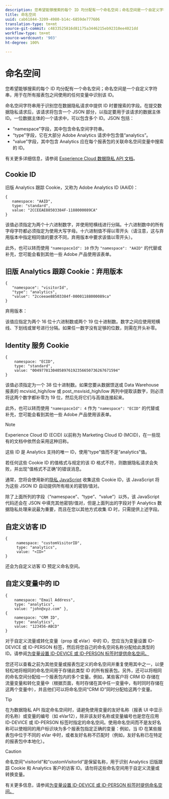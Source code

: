 ```yaml
---
description: 您希望能够搜索的每个 ID 均分配有一个命名空间；命名空间是一个自定义字符串，用于在所有报表包之间使用的任何变量中识别该 ID。
title: 命名空间
uuid: cab61844-3209-4980-b14c-6859de777606
translation-type: tm+mt
source-git-commit: c4833525816d81175a3446215eb92310ee4021dd
workflow-type: tm+mt
source-wordcount: '903'
ht-degree: 100%

---
```



# 命名空间

您希望能够搜索的每个 ID 均分配有一个命名空间；命名空间是一个自定义字符串，用于在所有报表包之间使用的任何变量中识别该 ID。

命名空间字符串用于识别您在数据隐私请求中提供 ID 时要搜索的字段。在提交数据隐私请求后，该请求将包含一个 JSON 部分，以指定要用于该请求的数据主体 ID。一位数据主体的一个请求中，可以包含多个 ID。JSON 包括：

* “namespace”字段，其中包含命名空间字符串。
* “type”字段，它在大部分 Adobe Analytics 请求中包含值“analytics”。
* “value”字段，其中包含 Analytics 应在每个报表包的关联命名空间变量中搜索的 ID。

有关更多详细信息，请参阅 [Experience Cloud 数据隐私 API 文档](https://www.adobe.io/apis/experienceplatform/gdpr/docs/alldocs.html#!api-specification/markdown/narrative/technical_overview/privacy_service_overview/privacy_service_overview.md)。

## Cookie ID

旧版 Analytics 跟踪 Cookie，又称为 Adobe Analytics ID (AAID)：

```
{
   namespace: "AAID",
   type: "standard",
   value: "2CCEEAE88503384F-1188000089CA"
}
```

该值必须指定为两个十六进制数字，并使用短横线进行分隔。十六进制数中的所有字母字符都必须指定为使用大写字母。十六进制值不得以零开头（请注意，这与弃用版本中指定相同值的要求不同，弃用版本中要求该值以零开头）。

此外，也可以转而使用 `"namespaceId": 10` 作为 `"namespace": "AAID"` 的代替或补充，您可能会看到其他一些 Adobe 产品使用该表单。

## 旧版 Analytics 跟踪 Cookie：弃用版本

```
{
   "namespace": "visitorId",
   "type": "analytics",
   "value": "2cceeae88503384f-00001188000089ca"
}
```

弃用版本：

该值应指定为两个 16 位十六进制数或两个 19 位十进制数。数字之间应使用短横线、下划线或冒号进行分隔。如果任一数字没有足够的位数，则需在开头补零。

## Identity 服务 Cookie

```
{
    namespace: "ECID",
    type: "standard",
    value: "00497781304058976192356650736267671594"
}
```

该值必须指定为一个 38 位十进制数。如果您要从数据馈送或 Data Warehouse 报表的 mcvisid\_high/low 或 post\_msvisid\_high/low 两列中提取该数字，则必须将这两个数字都补零为 19 位，然后先将它们与高值连接起来。

此外，也可以转而使用 `"namespaceId": 4` 作为 `"namespace": "ECID"` 的代替或补充，您可能会看到其他一些 Adobe 产品使用该表单。

>[!NOTE]
>
>Experience Cloud ID (ECID) 以前称为 Marketing Cloud ID (MCID)，在一些现有的文档中依然会采用这种旧称。
>
>这些 ID 是 Analytics 支持的唯一 ID，使用“type”值而不是“analytics”值。

若任何这些 Cookie ID 的值格式与规定的该 ID 格式不符，则数据隐私请求会失败，并出现“值格式不正确”的错误消息。

通常，您将会使用新的[隐私 JavaScript](https://www.adobe.io/apis/cloudplatform/gdpr/services/allservices.htm) 收集这些 Cookie ID，该 JavaScript 将为这些 JSON ID 自动提供所有相关的密钥/值对。

除了上面所列的字段（“namespace”、“type”、“value”）以外，该 JavaScript 代码还会在 JSON 中填充其他密钥/值对，但是上面列出的字段对于 Analytics 数据隐私处理来说最为重要，而且在您以其他方式收集 ID 时，只需提供上述字段。

## 自定义访客 ID

```
{
     namespace: "customVisitorID",
     type: "analytics",
     value: "<ID>"
}
```

还会为自定义访客 ID 预定义命名空间。

## 自定义变量中的 ID

```
{
    namespace: "Email Address",
    type: "analytics", 
    value: "john@xyz.com" }, 
{
    namespace: "CRM ID", 
    type: "analytics", 
    value: "123456-ABCD" 
}
```

对于自定义流量或转化变量（prop 或 eVar）中的 ID，您应当为变量设置 ID-DEVICE 或 ID-PERSON 标签，然后将您自己的命名空间名称分配给此类型的 ID。请参阅[为变量设置 ID-DEVICE 或 ID-PERSON 标签时提供命名空间。](gdpr-labels.md)

您还可以查看之前为其他变量或报表包定义的命名空间并重复使用其中之一，以便轻松地将相同的命名空间用于存储此类型 ID 的所有报表包。另外，还可以将相同的命名空间分配给一个报表包内的多个变量。例如，某些客户将 CRM ID 存储在流量变量和转化变量中（根据页面，有时存储在其中任一变量中，有时同时存储在这两个变量中），并且他们可以将命名空间“CRM ID”同时分配给这两个变量。

>[!TIP]
>
>在为数据隐私 API 指定命名空间时，请避免使用变量的友好名称（报表 UI 中显示的名称）或变量的编号（如 eVar12），除非该友好名称或变量编号也是您在应用 ID-DEVICE 或 ID-PERSON 标签时指定的命名空间。使用命名空间而不是友好名称可以使相同的用户标识块为多个报表包指定正确的变量：例如，当 ID 在某些报表包中位于不同的 eVar 中时，或者友好名称不匹配时（例如，友好名称已在特定的报表包中本地化）。

>[!CAUTION]
>
>命名空间“visitorId”和“customVisitorId”是保留名称，用于识别 Analytics 旧版跟踪 Cookie 和 Analytics 客户的访客 ID。请勿将这些命名空间用于自定义流量或转换变量。

有关更多信息，请参阅[为变量设置 ID-DEVICE 或 ID-PERSON 标签时提供命名空间。](/help/admin/c-data-governance/gdpr-labels.md)
